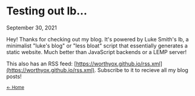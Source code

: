# Testing out lb...
September 30, 2021

Hey! Thanks for checking out my blog. It's powered by Luke Smith's lb, a minimalist
"luke's blog" or "less bloat" script that essentially generates a static website.
Much better than JavaScript backends or a LEMP server!

This also has an RSS feed: [https://worthyox.github.io/rss.xml](https://worthyox.github.io/rss.xml). Subscribe to it to recieve
all my blog posts!

<small><a href="blog.html">← Home</a></small>
